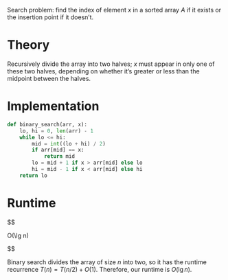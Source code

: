 

Search problem: find the index of element $x$ in a sorted array $A$ if it exists or the insertion point if it doesn’t.

# Theory
Recursively divide the array into two halves; $x$ must appear in only one of these two halves, depending on whether it’s greater or less than the midpoint between the halves.

# Implementation
```python
def binary_search(arr, x):
	lo, hi = 0, len(arr) - 1
	while lo <= hi:
		mid = int((lo + hi) / 2)
		if arr[mid] == x:
			return mid
		lo = mid + 1 if x > arr[mid] else lo
		hi = mid - 1 if x < arr[mid] else hi
	return lo
```

# Runtime

$$

 O(\lg n) 

$$

Binary search divides the array of size $n$ into two, so it has the runtime recurrence $T(n) = T(n/2) + O(1)$. Therefore, our runtime is $O(\lg n)$.


